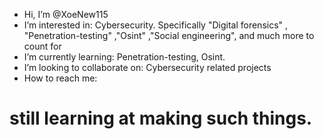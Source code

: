 -  Hi, I’m @XoeNew115
-  I’m interested in: Cybersecurity. Specifically "Digital forensics" , "Penetration-testing" ,"Osint" ,"Social engineering", and much more to count for
-  I’m currently learning: Penetration-testing, Osint.
-  I’m looking to collaborate on: Cybersecurity related projects
-  How to reach me:

# still learning at making such things.
